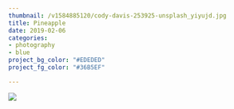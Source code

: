 ```yaml
---
thumbnail: /v1584885120/cody-davis-253925-unsplash_yiyujd.jpg
title: Pineapple
date: 2019-02-06
categories:
- photography
- blue
project_bg_color: "#EDEDED"
project_fg_color: "#36B5EF"

---
```

![](https://res.cloudinary.com/peanut-butter-collective/image/upload/v1584885120/cody-davis-253925-unsplash_yiyujd.jpg)